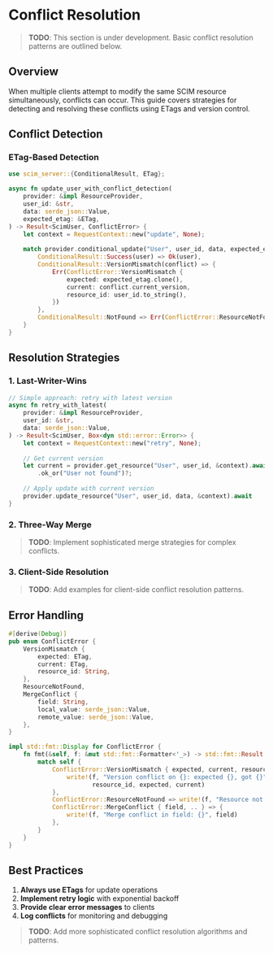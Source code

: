 # Conflict Resolution

> **TODO**: This section is under development. Basic conflict resolution patterns are outlined below.

## Overview

When multiple clients attempt to modify the same SCIM resource simultaneously, conflicts can occur. This guide covers strategies for detecting and resolving these conflicts using ETags and version control.

## Conflict Detection

### ETag-Based Detection

```rust
use scim_server::{ConditionalResult, ETag};

async fn update_user_with_conflict_detection(
    provider: &impl ResourceProvider,
    user_id: &str,
    data: serde_json::Value,
    expected_etag: &ETag,
) -> Result<ScimUser, ConflictError> {
    let context = RequestContext::new("update", None);
    
    match provider.conditional_update("User", user_id, data, expected_etag, &context).await? {
        ConditionalResult::Success(user) => Ok(user),
        ConditionalResult::VersionMismatch(conflict) => {
            Err(ConflictError::VersionMismatch {
                expected: expected_etag.clone(),
                current: conflict.current_version,
                resource_id: user_id.to_string(),
            })
        },
        ConditionalResult::NotFound => Err(ConflictError::ResourceNotFound),
    }
}
```

## Resolution Strategies

### 1. Last-Writer-Wins

```rust
// Simple approach: retry with latest version
async fn retry_with_latest(
    provider: &impl ResourceProvider,
    user_id: &str,
    data: serde_json::Value,
) -> Result<ScimUser, Box<dyn std::error::Error>> {
    let context = RequestContext::new("retry", None);
    
    // Get current version
    let current = provider.get_resource("User", user_id, &context).await?
        .ok_or("User not found")?;
    
    // Apply update with current version
    provider.update_resource("User", user_id, data, &context).await
}
```

### 2. Three-Way Merge

> **TODO**: Implement sophisticated merge strategies for complex conflicts.

### 3. Client-Side Resolution

> **TODO**: Add examples for client-side conflict resolution patterns.

## Error Handling

```rust
#[derive(Debug)]
pub enum ConflictError {
    VersionMismatch {
        expected: ETag,
        current: ETag,
        resource_id: String,
    },
    ResourceNotFound,
    MergeConflict {
        field: String,
        local_value: serde_json::Value,
        remote_value: serde_json::Value,
    },
}

impl std::fmt::Display for ConflictError {
    fn fmt(&self, f: &mut std::fmt::Formatter<'_>) -> std::fmt::Result {
        match self {
            ConflictError::VersionMismatch { expected, current, resource_id } => {
                write!(f, "Version conflict on {}: expected {}, got {}", 
                       resource_id, expected, current)
            },
            ConflictError::ResourceNotFound => write!(f, "Resource not found"),
            ConflictError::MergeConflict { field, .. } => {
                write!(f, "Merge conflict in field: {}", field)
            },
        }
    }
}
```

## Best Practices

1. **Always use ETags** for update operations
2. **Implement retry logic** with exponential backoff
3. **Provide clear error messages** to clients
4. **Log conflicts** for monitoring and debugging

> **TODO**: Add more sophisticated conflict resolution algorithms and patterns.
